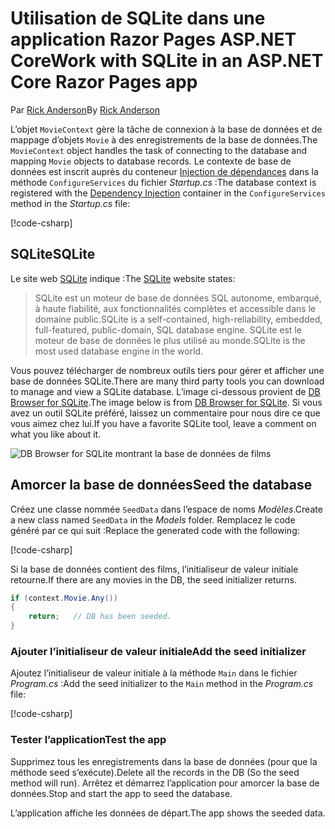 # <a name="work-with-sqlite-in-an-aspnet-core-razor-pages-app"></a><span data-ttu-id="3d1e7-101">Utilisation de SQLite dans une application Razor Pages ASP.NET Core</span><span class="sxs-lookup"><span data-stu-id="3d1e7-101">Work with SQLite in an ASP.NET Core Razor Pages app</span></span>

<span data-ttu-id="3d1e7-102">Par [Rick Anderson](https://twitter.com/RickAndMSFT)</span><span class="sxs-lookup"><span data-stu-id="3d1e7-102">By [Rick Anderson](https://twitter.com/RickAndMSFT)</span></span>

<span data-ttu-id="3d1e7-103">L’objet `MovieContext` gère la tâche de connexion à la base de données et de mappage d’objets `Movie` à des enregistrements de la base de données.</span><span class="sxs-lookup"><span data-stu-id="3d1e7-103">The `MovieContext` object handles the task of connecting to the database and mapping `Movie` objects to database records.</span></span> <span data-ttu-id="3d1e7-104">Le contexte de base de données est inscrit auprès du conteneur [Injection de dépendances](xref:fundamentals/dependency-injection) dans la méthode `ConfigureServices` du fichier *Startup.cs* :</span><span class="sxs-lookup"><span data-stu-id="3d1e7-104">The database context is registered with the [Dependency Injection](xref:fundamentals/dependency-injection) container in the `ConfigureServices` method in the *Startup.cs* file:</span></span>

[!code-csharp[](code/Startup.cs?name=snippet2&highlight=6-8)]

## <a name="sqlite"></a><span data-ttu-id="3d1e7-105">SQLite</span><span class="sxs-lookup"><span data-stu-id="3d1e7-105">SQLite</span></span>

<span data-ttu-id="3d1e7-106">Le site web [SQLite](https://www.sqlite.org/) indique :</span><span class="sxs-lookup"><span data-stu-id="3d1e7-106">The [SQLite](https://www.sqlite.org/) website states:</span></span>

> <span data-ttu-id="3d1e7-107">SQLite est un moteur de base de données SQL autonome, embarqué, à haute fiabilité, aux fonctionnalités complètes et accessible dans le domaine public.</span><span class="sxs-lookup"><span data-stu-id="3d1e7-107">SQLite is a self-contained, high-reliability, embedded, full-featured, public-domain, SQL database engine.</span></span> <span data-ttu-id="3d1e7-108">SQLite est le moteur de base de données le plus utilisé au monde.</span><span class="sxs-lookup"><span data-stu-id="3d1e7-108">SQLite is the most used database engine in the world.</span></span>

<span data-ttu-id="3d1e7-109">Vous pouvez télécharger de nombreux outils tiers pour gérer et afficher une base de données SQLite.</span><span class="sxs-lookup"><span data-stu-id="3d1e7-109">There are many third party tools you can download to manage and view a SQLite database.</span></span> <span data-ttu-id="3d1e7-110">L’image ci-dessous provient de [DB Browser for SQLite](http://sqlitebrowser.org/).</span><span class="sxs-lookup"><span data-stu-id="3d1e7-110">The image below is from [DB Browser for SQLite](http://sqlitebrowser.org/).</span></span> <span data-ttu-id="3d1e7-111">Si vous avez un outil SQLite préféré, laissez un commentaire pour nous dire ce que vous aimez chez lui.</span><span class="sxs-lookup"><span data-stu-id="3d1e7-111">If you have a favorite SQLite tool, leave a comment on what you like about it.</span></span>

![DB Browser for SQLite montrant la base de données de films](../../tutorials/first-mvc-app-xplat/working-with-sql/_static/dbb.png)

## <a name="seed-the-database"></a><span data-ttu-id="3d1e7-113">Amorcer la base de données</span><span class="sxs-lookup"><span data-stu-id="3d1e7-113">Seed the database</span></span>

<span data-ttu-id="3d1e7-114">Créez une classe nommée `SeedData` dans l’espace de noms *Modèles*.</span><span class="sxs-lookup"><span data-stu-id="3d1e7-114">Create a new class named `SeedData` in the *Models* folder.</span></span> <span data-ttu-id="3d1e7-115">Remplacez le code généré par ce qui suit :</span><span class="sxs-lookup"><span data-stu-id="3d1e7-115">Replace the generated code with the following:</span></span>

[!code-csharp[](code/Models/SeedData.cs)]

<span data-ttu-id="3d1e7-116">Si la base de données contient des films, l’initialiseur de valeur initiale retourne.</span><span class="sxs-lookup"><span data-stu-id="3d1e7-116">If there are any movies in the DB, the seed initializer returns.</span></span>

```csharp
if (context.Movie.Any())
{
    return;   // DB has been seeded.
}
```

<a name="si"></a>
### <a name="add-the-seed-initializer"></a><span data-ttu-id="3d1e7-117">Ajouter l’initialiseur de valeur initiale</span><span class="sxs-lookup"><span data-stu-id="3d1e7-117">Add the seed initializer</span></span>

<span data-ttu-id="3d1e7-118">Ajoutez l’initialiseur de valeur initiale à la méthode `Main` dans le fichier *Program.cs* :</span><span class="sxs-lookup"><span data-stu-id="3d1e7-118">Add the seed initializer to the `Main` method in the *Program.cs* file:</span></span>

[!code-csharp[](../../tutorials/razor-pages/razor-pages-start/sample/RazorPagesMovie/Program.cs)]

### <a name="test-the-app"></a><span data-ttu-id="3d1e7-119">Tester l’application</span><span class="sxs-lookup"><span data-stu-id="3d1e7-119">Test the app</span></span>

<span data-ttu-id="3d1e7-120">Supprimez tous les enregistrements dans la base de données (pour que la méthode seed s’exécute).</span><span class="sxs-lookup"><span data-stu-id="3d1e7-120">Delete all the records in the DB (So the seed method will run).</span></span> <span data-ttu-id="3d1e7-121">Arrêtez et démarrez l’application pour amorcer la base de données.</span><span class="sxs-lookup"><span data-stu-id="3d1e7-121">Stop and start the app to seed the database.</span></span>

<span data-ttu-id="3d1e7-122">L’application affiche les données de départ.</span><span class="sxs-lookup"><span data-stu-id="3d1e7-122">The app shows the seeded data.</span></span>